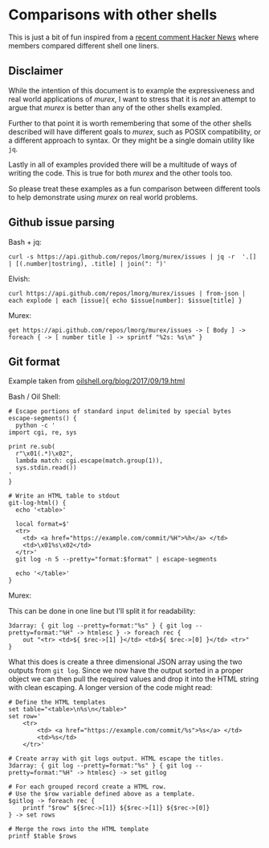 # Comparisons with other shells

This is just a bit of fun inspired from a [recent comment Hacker News](https://news.ycombinator.com/item?id=14700307)
where members compared different shell one liners.

## Disclaimer

While the intention of this document is to example the expressiveness
and real world applications of _murex_, I want to stress that it is _not_
an attempt to argue that _murex_ is better than any of the other shells
exampled.

Further to that point it is worth remembering that some of the other
shells described will have different goals to _murex_, such as POSIX
compatibility, or a different approach to syntax. Or they might be a
single domain utility like `jq`.

Lastly in all of examples provided there will be a multitude of ways of
writing the code. This is true for both _murex_ and the other tools too.

So please treat these examples as a fun comparison between different
tools to help demonstrate using _murex_ on real world problems.

## Github issue parsing

Bash + jq:

    curl -s https://api.github.com/repos/lmorg/murex/issues | jq -r  '.[] | [(.number|tostring), .title] | join(": ")'

Elvish:

    curl https://api.github.com/repos/lmorg/murex/issues | from-json | each explode | each [issue]{ echo $issue[number]: $issue[title] }

Murex:

    get https://api.github.com/repos/lmorg/murex/issues -> [ Body ] -> foreach { -> [ number title ] -> sprintf "%2s: %s\n" }

## Git format

Example taken from [oilshell.org/blog/2017/09/19.html](http://www.oilshell.org/blog/2017/09/19.html)

Bash / Oil Shell:

    # Escape portions of standard input delimited by special bytes
    escape-segments() {
      python -c '
    import cgi, re, sys

    print re.sub(
      r"\x01(.*)\x02",
      lambda match: cgi.escape(match.group(1)),
      sys.stdin.read())
    '
    }

    # Write an HTML table to stdout
    git-log-html() {
      echo '<table>'

      local format=$'
      <tr>
        <td> <a href="https://example.com/commit/%H">%h</a> </td>
        <td>\x01%s\x02</td>
      </tr>'
      git log -n 5 --pretty="format:$format" | escape-segments

      echo '</table>'
    }

Murex:

This can be done in one line but I'll split it for readability:

    3darray: { git log --pretty=format:"%s" } { git log --pretty=format:"%H" -> htmlesc } -> foreach rec {
        out "<tr> <td>${ $rec->[1] }</td> <td>${ $rec->[0] }</td> <tr>"
    }

What this does is create a three dimensional JSON array using the two
outputs from `git log`. Since we now have the output sorted in a proper
object we can then pull the required values and drop it into the HTML
string with clean escaping. A longer version of the code might read:

    # Define the HTML templates
    set table="<table>\n%s\n</table>"
    set row='
        <tr>
            <td> <a href="https://example.com/commit/%s">%s</a> </td>
            <td>%s</td>
        </tr>'

    # Create array with git logs output. HTML escape the titles.
    3darray: { git log --pretty=format:"%s" } { git log --pretty=format:"%H" -> htmlesc} -> set gitlog

    # For each grouped record create a HTML row.
    # Use the $row variable defined above as a template.
    $gitlog -> foreach rec {
        printf "$row" ${$rec->[1]} ${$rec->[1]} ${$rec->[0]}
    } -> set rows

    # Merge the rows into the HTML template
    printf $table $rows
